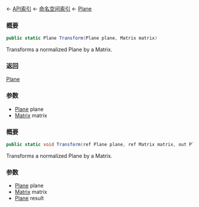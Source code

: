← [API索引](Api-Index) ← [命名空间索引](Namespace-Index) ← [Plane](VRageMath.Plane)

### 概要

```csharp
public static Plane Transform(Plane plane, Matrix matrix)
```

Transforms a normalized Plane by a Matrix.

### 返回

[Plane](VRageMath.Plane)

### 参数

* [Plane](VRageMath.Plane) plane
* [Matrix](VRageMath.Matrix) matrix
### 概要

```csharp
public static void Transform(ref Plane plane, ref Matrix matrix, out Plane result)
```

Transforms a normalized Plane by a Matrix.

### 参数

* [Plane](VRageMath.Plane) plane
* [Matrix](VRageMath.Matrix) matrix
* [Plane](VRageMath.Plane) result
